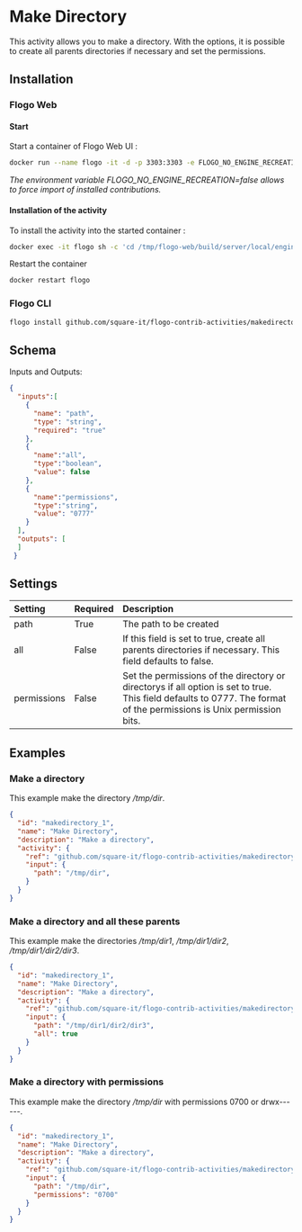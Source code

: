 # Make Directory
This activity allows you to make a directory. With the options, it is possible to create all parents directories if necessary and set the permissions.

## Installation
### Flogo Web

#### Start

Start a container of Flogo Web UI :

```bash
docker run --name flogo -it -d -p 3303:3303 -e FLOGO_NO_ENGINE_RECREATION=false flogo/flogo-docker eula-accept
```
*The environment variable FLOGO_NO_ENGINE_RECREATION=false allows to force import of installed contributions.*

#### Installation of the activity

To install the activity into the started container :

```bash
docker exec -it flogo sh -c 'cd /tmp/flogo-web/build/server/local/engines/flogo-web && flogo install github.com/square-it/flogo-contrib-activities/makedirectory'
```

Restart the container
```bash
docker restart flogo
```

### Flogo CLI
```bash
flogo install github.com/square-it/flogo-contrib-activities/makedirectory
```

## Schema
Inputs and Outputs:

```json
{
  "inputs":[
    {
      "name": "path",
      "type": "string",
      "required": "true"
    },
    {
      "name":"all",
      "type":"boolean",
      "value": false
    },
    {
      "name":"permissions",
      "type":"string",
      "value": "0777"
    }
  ],
  "outputs": [
  ]
 }
```
## Settings
| Setting     | Required | Description |
|:------------|:---------|:------------|
| path        | True     | The path to be created |         
| all         | False    | If this field is set to true, create all parents directories if necessary. This field defaults to false. |
| permissions | False    | Set the permissions of the directory or directorys if all option is set to true. This field defaults to 0777. The format of the permissions is Unix permission bits. |


## Examples
### Make a directory

This example make the directory */tmp/dir*.

```json
{
  "id": "makedirectory_1",
  "name": "Make Directory",
  "description": "Make a directory",
  "activity": {
    "ref": "github.com/square-it/flogo-contrib-activities/makedirectory",
    "input": {
      "path": "/tmp/dir",
    }
  }
}
```

### Make a directory and all these parents

This example make the directories */tmp/dir1*, */tmp/dir1/dir2*, */tmp/dir1/dir2/dir3*.

```json
{
  "id": "makedirectory_1",
  "name": "Make Directory",
  "description": "Make a directory",
  "activity": {
    "ref": "github.com/square-it/flogo-contrib-activities/makedirectory",
    "input": {
      "path": "/tmp/dir1/dir2/dir3",
      "all": true
    }
  }
}

```

### Make a directory with permissions

This example make the directory */tmp/dir* with permissions 0700 or drwx------.

```json
{
  "id": "makedirectory_1",
  "name": "Make Directory",
  "description": "Make a directory",
  "activity": {
    "ref": "github.com/square-it/flogo-contrib-activities/makedirectory",
    "input": {
      "path": "/tmp/dir",
      "permissions": "0700"
    }
  }
}
```

